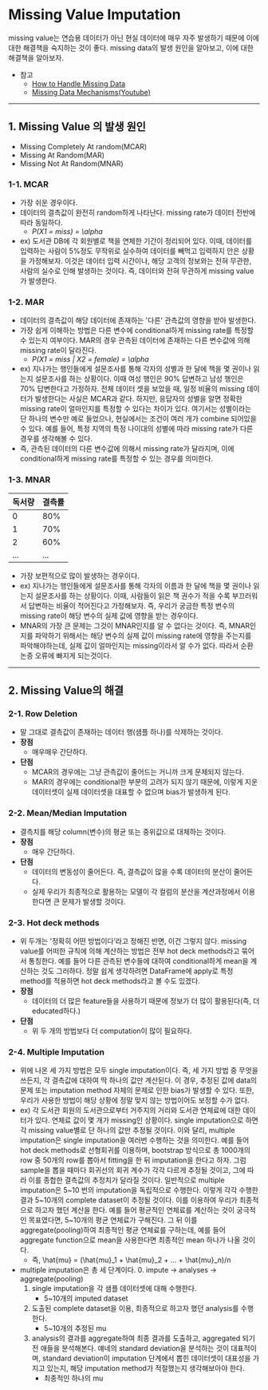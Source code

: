# Missing Value Imputation

missing value는 연습용 데이터가 아닌 현실 데이터에 매우 자주 발생하기 때문에 이에 대한 해결책을 숙지하는 것이 좋다. missing data의 발생 원인을 알아보고, 이에 대한 해결책을 알아보자.

- 참고
    - <a href="https://towardsdatascience.com/how-to-handle-missing-data-8646b18db0d4">How to Handle Missing Data</a>
    - <a href="https:// https://www.youtube.com/watch?v=XnnA9z7lv4Q"> Missing Data Mechanisms(Youtube)</a>

---

## 1. Missing Value 의 발생 원인
- Missing Completely At random(MCAR)
- Missing At Random(MAR)
- Missing Not At Random(MNAR)

### 1-1. MCAR
- 가장 쉬운 경우이다.
- 데이터의 결측값이 완전히 random하게 나타난다. missing rate가 데이터 전반에 따라 동일하다.
    - *P(X1 = miss) = \alpha*
- ex) 도서관 DB에 각 회원별로 책을 연체한 기간이 정리되어 있다. 이때, 데이터를 입력하는 사람이 5%정도 무작위로 실수하여 데이터를 빼먹고 입력하지 안은 상황을 가정해보자. 이것은 데이터 입력 시간이나, 해당 고객의 정보와는 전혀 무관한, 사람의 실수로 인해 발생하는 것이다. 즉, 데이터와 전혀 무관하게 missing value가 발생한다.

### 1-2. MAR
- 데이터의 결측값이 해당 데이터에 존재하는 '다른' 관측값의 영향을 받아 발생한다.
- 가장 쉽게 이해하는 방법은 다른 변수에 conditional하게 missing rate를 특정할 수 있는지 여부이다. MAR의 경우 관측된 데이터에 존재하는 다른 변수값에 의해 missing rate이 달라진다.
    - *P(X1 = miss | X2 = female) = \alpha*
- ex) 지나가는 행인들에게 설문조사를 통해 각자의 성별과 한 달에 책을 몇 권이나 읽는지 설문조사를 하는 상황이다. 이때 여성 행인은 90% 답변하고 남성 행인은 70% 답변한다고 가정하자. 전체 데이터 셋을 보았을 때, 일정 비율의 missing 데이터가 발생한다는 사실은 MCAR과 같다. 하지만, 응답자의 성별을 알면 정확한 missing rate이 얼마인지를 특정할 수 있다는 차이가 있다. 여기서는 성별이라는 단 하나의 변수만 예로 들었으나, 현실에서는 조건이 여러 개가 combine 되어있을 수 있다. 예를 들어, 특정 지역의 특정 나이대의 성별에 따라 missing rate가 다른 경우를 생각해볼 수 있다.
- 즉, 관측된 데이터의 다른 변수값에 의해서 missing rate가 달라지며, 이에 conditional하게 missing rate를 특정할 수 있는 경우를 의미한다.
### 1-3. MNAR
| 독서량  |  결측률 |
|---|---|
| 0  | 80%  |
| 1  | 70%  |
| 2  | 60%  |
| ...  | ...  |
- 가장 보편적으로 많이 발생하는 경우이다.
- ex) 지나가는 행인들에게 설문조사를 통해 각자의 이름과 한 달에 책을 몇 권이나 읽는지 설문조사를 하는 상황이다. 이때, 사람들이 읽은 책 권수가 적을 수록 부끄러워서 답변하는 비율이 적어진다고 가정해보자. 즉, 우리가 궁금한 특정 변수의 missing rate이 해당 변수의 실제 값에 영향을 받는 경우이다.
- MNAR의 가장 큰 문제는 그것이 MNAR인지를 알 수 없다는 것이다. 즉, MNAR인지를 파악하기 위해서는 해당 변수의 실제 값이 missing rate에 영향을 주는지를 파악해야하는데, 실제 값이 얼마인지는 missing이라서 알 수가 없다. 따라서 순환 논증 오류에 빠지게 되는것이다.

---
## 2. Missing Value의 해결

### 2-1. Row Deletion
- 말 그대로 결측값이 존재하는 데이터 행(샘플 하나)를 삭제하는 것이다.
- **장점**
    - 매우매우 간단하다.
- **단점**
    - MCAR의 경우에는 그냥 관측값이 줄어드는 거니까 크게 문제되지 않는다.
    - MAR의 경우에는 conditional한 부분의 고려가 되지 않기 때문에, 이렇게 지운 데이터셋이 실제 데이터셋을 대표할 수 없으며 bias가 발생하게 된다.

### 2-2. Mean/Median Imputation
- 결측치를 해당 column(변수)의 평균 또는 중위값으로 대체하는 것이다.
- **장점**
    - 매우 간단하다.
- **단점**
    - 데이터의 변동성이 줄어든다. 즉, 결측값이 많을 수록 데이터의 분산이 줄어든다.
    - 실제 우리가 최종적으로 활용하는 모델이 각 컬럼의 분산을 계산과정에서 이용한다면 큰 문제가 발생할 것이다.  

### 2-3. Hot deck methods
- 위 두개는 '정확히 어떤 방법이다’라고 정해진 반면, 이건 그렇지 않다. missing value를 어떠한 규칙에 의해 계산하는 방법은 전부 hot deck methods라고 묶어서 통칭한다. 예를 들어 다른 관측된 변수들에 대하여 conditional하게 mean을 계산하는 것도 그러하다. 정말 쉽게 생각하려면 DataFrame에 apply로 특정 method를 적용하면 hot deck methods라고 볼 수도 있겠다.
- **장점**
    - 데이터의 더 많은 feature들을 사용하기 때문에 정보가 더 많이 활용된다(즉, 더 educated하다.)
- **단점**
    - 위 두 개의 방법보다 더 computation이 많이 필요하다.

### 2-4. Multiple Imputation

- 위에 나온 세 가지 방법은 모두 single imputation이다. 즉, 세 가지 방법 중 무엇을 쓰든지, 각 결측값에 대하여 딱 하나의 값만 계산된다. 이 경우, 추정된 값에 data의 문제 또는 imputation method 자체의 문제로 인한 bias가 발생할 수 있다. 또한, 우리가 사용한 방법이 해당 상황에 정말 맞지 않는 방법이어도 보정할 수가 없다.
- ex) 각 도서관 회원의 도서관으로부터 거주지의 거리와 도서관 연체료에 대한 데이터가 있다. 연체료 값이 몇 개가 missing인 상황이다. single imputation으로 하면 각 missing value별로 단 하나의 값만 추정될 것이다. 이와 달리, multiple imputation은 single imputation을 여러번 수행하는 것을 의미한다. 예를 들어 hot deck methods로 선형회귀를 이용하며, bootstrap 방식으로 총 1000개의 row 중 50개의 row를 뽑아서 fitting을 한 뒤 imputation을 한다고 하자. 그럼 sample을 뽑을 때마다 회귀선의 회귀 계수가 각각 다르게 추정될 것이고, 그에 따라 이를 종합한 결측값의 추정치가 달라질 것이다. 일반적으로 multiple imputation은 5~10 번의 imputation을 독립적으로 수행한다. 이렇게 각각 수행한 결과 5~10개의 complete dataset이 추정될 것이다. 이를 이용하여 우리가 최종적으로 하고자 했던 계산을 한다. 예를 들어 평균적인 연체료를 계산하는 것이 궁극적인 목표였다면, 5~10개의 평균 연체료가 구해진다. 그 뒤 이를 aggregate(pooling)하여 최종적인 평균 연체료를 구하는데, 예를 들어 aggregate function으로 mean을 사용한다면 최종적인 mean 하나가 나올 것이다.
    - 즉, \hat{mu} = (\hat{mu}_1 + \hat{mu}_2 + ... + \hat{mu}_n)/n
- multiple imputation은 총 세 단계이다.
    0. impute -> analyses -> aggregate(pooling)
    1. single imputation을 각 샘플 데이터셋에 대해 수행한다.
        - 5~10개의 imputed dataset
    2. 도출된 complete dataset을 이용, 최종적으로 하고자 했던 analysis를 수행한다.
        - 5~10개의 추정된 mu
    3. analysis의 결과를 aggregate하여 최종 결과를 도출하고, aggregated 되기 전 애들을 분석해본다. 얘네의 standard deviation을 분석하는 것이 대표적이며, standard deviation이 imputation 단계에서 뽑힌 데이터셋이 대표성을 가지고 있는지, 해당 imputation method가 적절했는지 생각해보아야 한다.
        - 최종적인 하나의 mu
